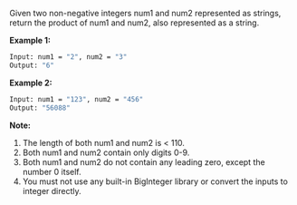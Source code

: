 Given two non-negative integers num1 and num2 represented as strings, return the product of num1 and num2, also represented as a string.

**Example 1:**

```bash
Input: num1 = "2", num2 = "3"
Output: "6"
```

**Example 2:**

```bash
Input: num1 = "123", num2 = "456"
Output: "56088"
```

**Note:**

1. The length of both num1 and num2 is < 110.
2. Both num1 and num2 contain only digits 0-9.
3. Both num1 and num2 do not contain any leading zero, except the number 0 itself.
4. You must not use any built-in BigInteger library or convert the inputs to integer directly.